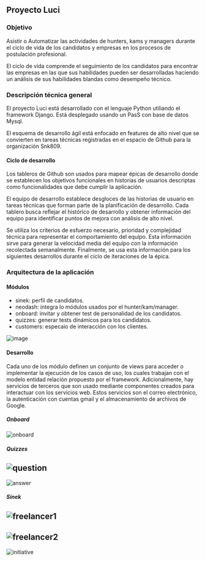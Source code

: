## Proyecto Luci

### Objetivo

Asistir o Automatizar las actividades de hunters, kams y managers durante el ciclo de vida de los candidatos y empresas en los procesos de postulación profesional.

El ciclo de vida comprende el seguimiento de los candidatos para encontrar las empresas en las que sus habilidades pueden ser desarrolladas haciendo un análisis de sus habilidades blandas como desempeño técnico.

### Descripción técnica general

El proyecto Luci está desarrollado con el lenguaje Python utiliando el framework Django. Está desplegado usando un PasS con base de datos Mysql.

El esquema de desarrollo ágil está enfocado en features de alto nivel que se convierten en tareas técnicas registradas en el espacio de Github para la organización Snk809.

#### Ciclo de desarrollo

Los tableros de Github son usados para mapear épicas de desarrollo donde se establecen los objetivos funcionales en historias de usuarios descriptas como funcionalidades que debe cumplir la aplicación.

El equipo de desarrollo establece desgloces de las historias de usuario en tareas técnicas que forman parte de la planificación de desarrollo. Cada tablero busca reflejar el histórico de desarrollo y obtener información del equipo para identificar puntos de mejora con análisis de alto nivel.

Se utiliza los criterios de esfuerzo necesario, prioridad y complejidad técnica para representar el comportamiento del equipo. Esta información sirve para generar la velocidad media del equipo con la información recolectada semanalmente. Finalmente, se usa esta información para los siguientes desarrollos durante el ciclo de iteraciones de la épica.

### Arquitectura de la aplicación

#### Módulos

* sinek: perfil de candidatos.
* neodash: integra lo módulos usados por el hunter/kam/manager.
* onboard: invitar y obtener test de personalidad de los candidatos.
* quizzes: generar tests dinámicos para los candidatos.
* customers: especaio de interacción con los clientes.

![image](https://user-images.githubusercontent.com/143498/212110977-bdacbce7-4f62-4bc0-a033-86ca77ee1c41.png)

#### Desarrollo

Cada uno de los módulo definen un conjunto de views para acceder o implementar la ejecución de los casos de uso, los cuales trabajan con el modelo entidad relación propuesto por el framework. Adicionalmente, hay servicios de terceros que son usado mediante componentes creados para interactuar con los servicios web. Estos servicios son el correo electrónico, la autenticación con cuentas gmail y el almacenamiento de archivos de Google.

##### Onboard

![onboard](https://user-images.githubusercontent.com/143498/212112467-210e8e65-dce8-4f9a-be6d-e37983f508e6.png)

##### Quizzes

![question](https://user-images.githubusercontent.com/143498/212112580-7a373535-c059-4aef-81dc-e10fb0e855bf.png)
---
![answer](https://user-images.githubusercontent.com/143498/212112599-d7418cfc-c121-4da8-8b5a-0e5591eea34b.png)

##### Sinek

![freelancer1](https://user-images.githubusercontent.com/143498/212112752-58a72d30-1878-4348-b00c-2102516f2417.png)
---
![freelancer2](https://user-images.githubusercontent.com/143498/212112763-98351b5e-15de-4743-b9b4-3345331d58da.png)
---
![initiative](https://user-images.githubusercontent.com/143498/212112780-70c24cd2-7330-4445-bb6e-12d4a8e3f1ec.png)
